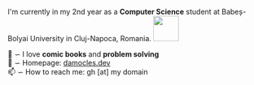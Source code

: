 I'm currently in my 2nd year as a **Computer Science** student at Babeș-Bolyai University in Cluj-Napoca, Romania. <a href="https://wobble.town/visit/764"><img src="https://wobble.town/visit/764/wobble.gif" style="width:50px;"></a>

💬 ∽ I love **comic books** and **problem solving** \
🔗 ∽ Homepage: [damocles.dev](https://damocles.dev/) \
📫 ∽ How to reach me: gh [at] my domain
